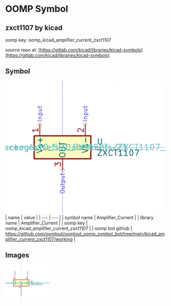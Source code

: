 # OOMP Symbol  
## zxct1107  by kicad  
  
oomp key: oomp_kicad_amplifier_current_zxct1107  
  
source repo at: [https://gitlab.com/kicad/libraries/kicad-symbols](https://gitlab.com/kicad/libraries/kicad-symbols)  
## Symbol  
  
[![working.png](working_600.png)](working.png)  
| name | value | 
| --- | --- | 
| symbol name | Amplifier_Current | 
| library name | Amplifier_Current | 
| oomp key | oomp_kicad_amplifier_current_zxct1107 | 
| oomp bot github | https://github.com/oomlout/oomlout_oomp_symbol_bot/tree/main/kicad_amplifier_current_zxct1107/working | 
## Images  
  
[![working.png](working_140.png)](working.png)  
